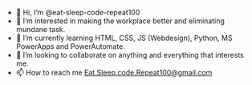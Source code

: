 - 👋 Hi, I’m @eat-sleep-code-repeat100
- 👀 I’m interested in making the workplace better and eliminating mundane task.
- 🌱 I’m currently learning HTML, CSS, JS (Webdesign),  Python, MS PowerApps and PowerAutomate.
- 💞️ I’m looking to collaborate on anything and everything that interests me.
- 📫 How to reach me Eat.Sleep.code.Repeat100@gmail.com

<!---
eat-sleep-code-repeat100/eat-sleep-code-repeat100 is a ✨ special ✨ repository because its `README.md` (this file) appears on your GitHub profile.
You can click the Preview link to take a look at your changes.
--->
